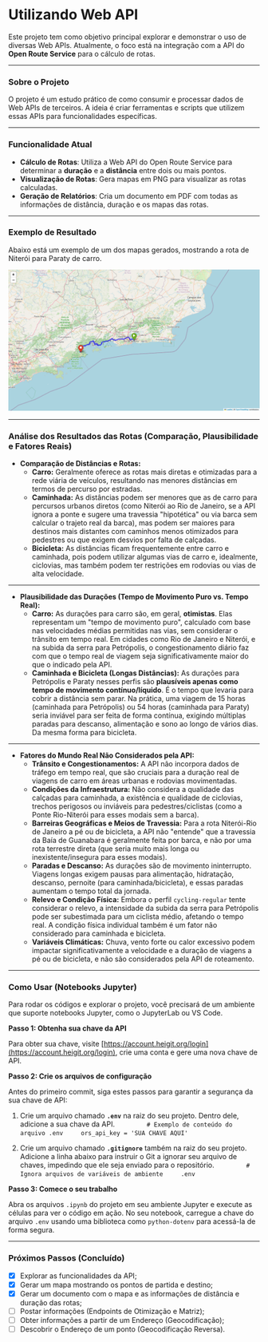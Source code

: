 # Utilizando Web API

Este projeto tem como objetivo principal explorar e demonstrar o uso de diversas Web APIs. Atualmente, o foco está na integração com a API do **Open Route Service** para o cálculo de rotas.

---

### Sobre o Projeto

O projeto é um estudo prático de como consumir e processar dados de Web APIs de terceiros. A ideia é criar ferramentas e scripts que utilizem essas APIs para funcionalidades específicas.

---

### Funcionalidade Atual

* **Cálculo de Rotas**: Utiliza a Web API do Open Route Service para determinar a **duração** e a **distância** entre dois ou mais pontos.
* **Visualização de Rotas**: Gera mapas em PNG para visualizar as rotas calculadas.
* **Geração de Relatórios**: Cria um documento em PDF com todas as informações de distância, duração e os mapas das rotas.

---

### Exemplo de Resultado

Abaixo está um exemplo de um dos mapas gerados, mostrando a rota de Niterói para Paraty de carro.

![Exemplo de rota de Niterói para Paraty de carro](outputs/figures/mapa_driving-car_Paraty.png)

---

### Análise dos Resultados das Rotas (Comparação, Plausibilidade e Fatores Reais)

* **Comparação de Distâncias e Rotas:**
    * **Carro:** Geralmente oferece as rotas mais diretas e otimizadas para a rede viária de veículos, resultando nas menores distâncias em termos de percurso por estradas.
    * **Caminhada:** As distâncias podem ser menores que as de carro para percursos urbanos diretos (como Niterói ao Rio de Janeiro, se a API ignora a ponte e sugere uma travessia "hipotética" ou via barca sem calcular o trajeto real da barca), mas podem ser maiores para destinos mais distantes com caminhos menos otimizados para pedestres ou que exigem desvios por falta de calçadas.
    * **Bicicleta:** As distâncias ficam frequentemente entre carro e caminhada, pois podem utilizar algumas vias de carro e, idealmente, ciclovias, mas também podem ter restrições em rodovias ou vias de alta velocidade.
---
* **Plausibilidade das Durações (Tempo de Movimento Puro vs. Tempo Real):**
    * **Carro:** As durações para carro são, em geral, **otimistas**. Elas representam um "tempo de movimento puro", calculado com base nas velocidades médias permitidas nas vias, sem considerar o trânsito em tempo real. Em cidades como Rio de Janeiro e Niterói, e na subida da serra para Petrópolis, o congestionamento diário faz com que o tempo real de viagem seja significativamente maior do que o indicado pela API.
    * **Caminhada e Bicicleta (Longas Distâncias):** As durações para Petrópolis e Paraty nesses perfis são **plausíveis apenas como tempo de movimento contínuo/líquido**. É o tempo que levaria para cobrir a distância sem parar. Na prática, uma viagem de 15 horas (caminhada para Petrópolis) ou 54 horas (caminhada para Paraty) seria inviável para ser feita de forma contínua, exigindo múltiplas paradas para descanso, alimentação e sono ao longo de vários dias. Da mesma forma para bicicleta.
---
* **Fatores do Mundo Real Não Considerados pela API:**
    * **Trânsito e Congestionamentos:** A API não incorpora dados de tráfego em tempo real, que são cruciais para a duração real de viagens de carro em áreas urbanas e rodovias movimentadas.
    * **Condições da Infraestrutura:** Não considera a qualidade das calçadas para caminhada, a existência e qualidade de ciclovias, trechos perigosos ou inviáveis para pedestres/ciclistas (como a Ponte Rio-Niterói para esses modais sem a barca).
    * **Barreiras Geográficas e Meios de Travessia:** Para a rota Niterói-Rio de Janeiro a pé ou de bicicleta, a API não "entende" que a travessia da Baía de Guanabara é geralmente feita por barca, e não por uma rota terrestre direta (que seria muito mais longa ou inexistente/insegura para esses modais).
    * **Paradas e Descanso:** As durações são de movimento ininterrupto. Viagens longas exigem pausas para alimentação, hidratação, descanso, pernoite (para caminhada/bicicleta), e essas paradas aumentam o tempo total da jornada.
    * **Relevo e Condição Física:** Embora o perfil `cycling-regular` tente considerar o relevo, a intensidade da subida da serra para Petrópolis pode ser subestimada para um ciclista médio, afetando o tempo real. A condição física individual também é um fator não considerado para caminhada e bicicleta.
    * **Variáveis Climáticas:** Chuva, vento forte ou calor excessivo podem impactar significativamente a velocidade e a duração de viagens a pé ou de bicicleta, e não são considerados pela API de roteamento.

---

### Como Usar (Notebooks Jupyter)

Para rodar os códigos e explorar o projeto, você precisará de um ambiente que suporte notebooks Jupyter, como o JupyterLab ou VS Code.

**Passo 1: Obtenha sua chave da API**

Para obter sua chave, visite [https://account.heigit.org/login](https://account.heigit.org/login), crie uma conta e gere uma nova chave de API.

**Passo 2: Crie os arquivos de configuração**

Antes do primeiro commit, siga estes passos para garantir a segurança da sua chave de API:

1.  Crie um arquivo chamado **`.env`** na raiz do seu projeto. Dentro dele, adicione a sua chave da API.
    
    ```
    # Exemplo de conteúdo do arquivo .env
    ors_api_key = 'SUA CHAVE AQUI'
    ```

2.  Crie um arquivo chamado **`.gitignore`** também na raiz do seu projeto. Adicione a linha abaixo para instruir o Git a ignorar seu arquivo de chaves, impedindo que ele seja enviado para o repositório.
    
    ```
    # Ignora arquivos de variáveis de ambiente
    .env
    ```

**Passo 3: Comece o seu trabalho**

Abra os arquivos `.ipynb` do projeto em seu ambiente Jupyter e execute as células para ver o código em ação. No seu notebook, carregue a chave do arquivo `.env` usando uma biblioteca como `python-dotenv` para acessá-la de forma segura.

---

### Próximos Passos (Concluído)

* [x] Explorar as funcionalidades da API;
* [x] Gerar um mapa mostrando os pontos de partida e destino;
* [x] Gerar um documento com o mapa e as informações de distância e duração das rotas;
* [ ] Postar informações (Endpoints de Otimização e Matriz);
* [ ] Obter informações a partir de um Endereço (Geocodificação);
* [ ] Descobrir o Endereço de um ponto (Geocodificação Reversa).